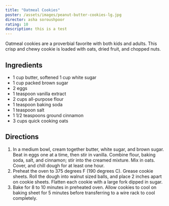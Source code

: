 ```yaml
---
title: "Oatmeal Cookies"
poster: /assets/images/peanut-butter-cookies-lg.jpg
director: asha soroushpoor
rating: 10
description: this is a test
---
```


Oatmeal cookies are a proverbial favorite with both kids and adults. This crisp and chewy cookie is loaded with oats, dried fruit, and chopped nuts.

## Ingredients

- 1 cup butter, softened 1 cup white sugar
- 1 cup packed brown sugar
- 2 eggs
- 1 teaspoon vanilla extract
- 2 cups all-purpose flour
- 1 teaspoon baking soda
- 1 teaspoon salt
- 1 1/2 teaspoons ground cinnamon
- 3 cups quick cooking oats

## Directions

1. In a medium bowl, cream together butter, white sugar, and brown sugar. Beat in eggs one at a time, then stir in vanilla. Combine flour, baking soda, salt, and cinnamon; stir into the creamed mixture. Mix in oats. Cover, and chill dough for at least one hour.
2. Preheat the oven to 375 degrees F (190 degrees C). Grease cookie sheets. Roll the dough into walnut sized balls, and place 2 inches apart on cookie sheets. Flatten each cookie with a large fork dipped in sugar.
3. Bake for 8 to 10 minutes in preheated oven. Allow cookies to cool on baking sheet for 5 minutes before transferring to a wire rack to cool completely.
